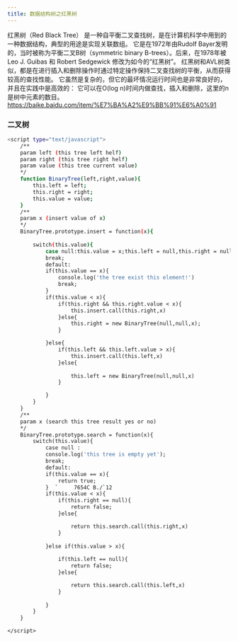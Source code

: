 ```yaml
---
title: 数据结构树之红黑树
---
```

红黑树（Red Black Tree） 是一种自平衡二叉查找树，是在计算机科学中用到的一种数据结构，典型的用途是实现关联数组。
它是在1972年由Rudolf Bayer发明的，当时被称为平衡二叉B树（symmetric binary B-trees）。后来，在1978年被 Leo J. Guibas 和 Robert Sedgewick 修改为如今的“红黑树”。
红黑树和AVL树类似，都是在进行插入和删除操作时通过特定操作保持二叉查找树的平衡，从而获得较高的查找性能。
它虽然是复杂的，但它的最坏情况运行时间也是非常良好的，并且在实践中是高效的： 它可以在O(log n)时间内做查找，插入和删除，这里的n 是树中元素的数目。
https://baike.baidu.com/item/%E7%BA%A2%E9%BB%91%E6%A0%91

### 二叉树
``` bash
<script type="text/javascript">
	/**
	param left (this tree left helf)
	param right (this tree right helf)
	param value (this tree current value)
	*/
	function BinaryTree(left,right,value){
		this.left = left;
		this.right = right;
		this.value = value;
	}
	/**
	param x (insert value of x)
	*/
	BinaryTree.prototype.insert = function(x){
		
		switch(this.value){
			case null:this.value = x;this.left = null,this.right = null;
			break;
			default:
			if(this.value == x){
				console.log('the tree exist this element!')
				break;
			}
			if(this.value < x){
				if(this.right && this.right.value < x){
					this.insert.call(this.right,x)
				}else{
					this.right = new BinaryTree(null,null,x);
				}

			}else{
				if(this.left && this.left.value > x){
					this.insert.call(this.left,x)
				}else{
					
					this.left = new BinaryTree(null,null,x)
				}

			} 
		}
	}
	/**
	param x (search this tree result yes or no)
	*/
	BinaryTree.prototype.search = function(x){
		switch(this.value){
			case null :
			console.log('this tree is empty yet');
			break;
			default:
			if(this.value == x){
				return true;
			}  `	 7654C B./`12
			if(this.value < x){
				if(this.right == null){
					return false;
				}else{

					return this.search.call(this.right,x)
				}
				
			}else if(this.value > x){
				
				if(this.left == null){
					return false;
				}else{

					return this.search.call(this.left,x)
				}
				
			}
		}
	}

</script>
```















